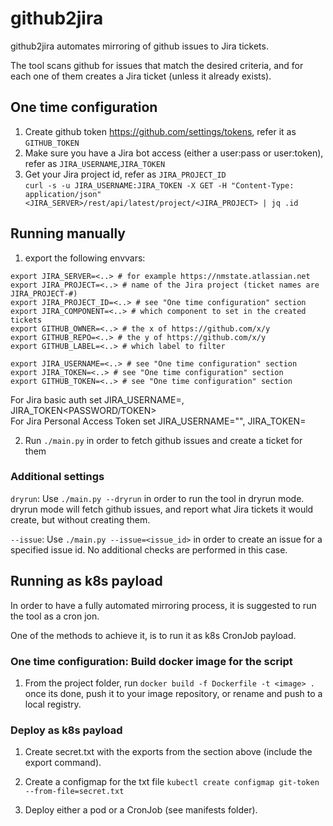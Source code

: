 # github2jira
github2jira automates mirroring of github issues to Jira tickets.

The tool scans github for issues that match the desired criteria,
and for each one of them creates a Jira ticket (unless it already exists).

## One time configuration
1. Create github token https://github.com/settings/tokens, refer it as `GITHUB_TOKEN`
2. Make sure you have a Jira bot access (either a user:pass or user:token), refer as `JIRA_USERNAME`,`JIRA_TOKEN`
3. Get your Jira project id, refer as `JIRA_PROJECT_ID`  
`curl -s -u JIRA_USERNAME:JIRA_TOKEN -X GET -H "Content-Type: application/json" <JIRA_SERVER>/rest/api/latest/project/<JIRA_PROJECT> | jq .id`

## Running manually

1. export the following envvars:
```
export JIRA_SERVER=<..> # for example https://nmstate.atlassian.net
export JIRA_PROJECT=<..> # name of the Jira project (ticket names are JIRA_PROJECT-#)
export JIRA_PROJECT_ID=<..> # see "One time configuration" section
export JIRA_COMPONENT=<..> # which component to set in the created tickets
export GITHUB_OWNER=<..> # the x of https://github.com/x/y
export GITHUB_REPO=<..> # the y of https://github.com/x/y
export GITHUB_LABEL=<..> # which label to filter

export JIRA_USERNAME=<..> # see "One time configuration" section
export JIRA_TOKEN=<..> # see "One time configuration" section
export GITHUB_TOKEN=<..> # see "One time configuration" section
```

For Jira basic auth set JIRA_USERNAME=<USER>, JIRA_TOKEN<PASSWORD/TOKEN>  
For Jira Personal Access Token set JIRA_USERNAME="", JIRA_TOKEN=<PAT>

2. Run `./main.py` in order to fetch github issues and create a ticket for them

### Additional settings

`dryrun`: Use `./main.py --dryrun` in order to run the tool in dryrun mode.
dryrun mode will fetch github issues, and report what Jira tickets it would create,
but without creating them.

`--issue`: Use `./main.py --issue=<issue_id>` in order to create an issue for
a specified issue id.
No additional checks are performed in this case.

## Running as k8s payload

In order to have a fully automated mirroring process,
it is suggested to run the tool as a cron jon.

One of the methods to achieve it, is to run it as k8s CronJob payload.

### One time configuration: Build docker image for the script

1. From the project folder, run `docker build -f Dockerfile -t <image> .`  
once its done, push it to your image repository, or rename and push to a local registry.

### Deploy as k8s payload

1. Create secret.txt with the exports from the section above (include the export command).

2. Create a configmap for the txt file
`kubectl create configmap git-token --from-file=secret.txt`

3. Deploy either a pod or a CronJob (see manifests folder).
